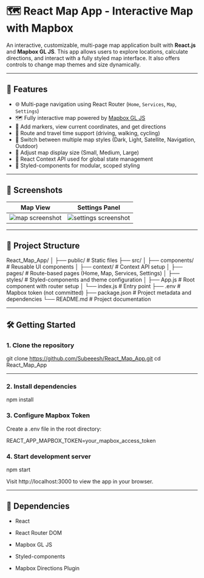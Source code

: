 # 🗺️ React Map App - Interactive Map with Mapbox

An interactive, customizable, multi-page map application built with **React.js** and **Mapbox GL JS**. This app allows users to explore locations, calculate directions, and interact with a fully styled map interface. It also offers controls to change map themes and size dynamically.

---

## 🚀 Features

- 🌐 Multi-page navigation using React Router (`Home`, `Services`, `Map`, `Settings`)
- 🗺️ Fully interactive map powered by [Mapbox GL JS](https://docs.mapbox.com/mapbox-gl-js/)
- 📍 Add markers, view current coordinates, and get directions
- 🚗 Route and travel time support (driving, walking, cycling)
- 🎨 Switch between multiple map styles (Dark, Light, Satellite, Navigation, Outdoor)
- 📏 Adjust map display size (Small, Medium, Large)
- 🧠 React Context API used for global state management
- 💅 Styled-components for modular, scoped styling

---

## 📸 Screenshots

| Map View                                 | Settings Panel                                     |
| ---------------------------------------- | -------------------------------------------------- |
| ![map screenshot](./screenshots/map.png) | ![settings screenshot](./screenshots/settings.png) |

---

## 📂 Project Structure

React_Map_App/
│
├── public/ # Static files
├── src/
│ ├── components/ # Reusable UI components
│ ├── context/ # Context API setup
│ ├── pages/ # Route-based pages (Home, Map, Services, Settings)
│ ├── styles/ # Styled-components and theme configuration
│ ├── App.js # Root component with router setup
│ └── index.js # Entry point
├── .env # Mapbox token (not committed)
├── package.json # Project metadata and dependencies
└── README.md # Project documentation

---

## 🛠️ Getting Started

### 1. Clone the repository

git clone https://github.com/Subeeesh/React_Map_App.git
cd React_Map_App

---

### 2. Install dependencies

npm install

### 3. Configure Mapbox Token

Create a .env file in the root directory:

REACT_APP_MAPBOX_TOKEN=your_mapbox_access_token

### 4. Start development server

npm start

Visit http://localhost:3000 to view the app in your browser.

---

## 🔗 Dependencies

- React

- React Router DOM

- Mapbox GL JS

- Styled-components

- Mapbox Directions Plugin

